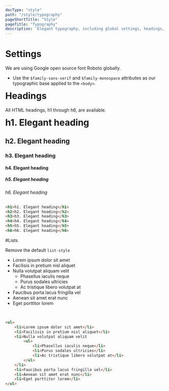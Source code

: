 ```yaml
---
docType: "style"
path: "/style/typography"
pageShortTitle: "Style"
pageTitle: "Typography"
description: 'Elegant typography, including global settings, headings, body text, lists, and more.'
---
```

# Settings
We are using Google open source font Roboto globally.
-   Use the  `$family-sans-serif` and  `$family-monospace`  attributes as our typographic base applied to the  `<body>`.

<h1 style="margin-top:0px">Headings</h1>

All HTML headings, h1 through h6, are available.

<div class="has-container has-radius has-background-color--white has-depth-bottom">
    <h1 style="margin-top:0px">h1. Elegant heading</h1>
    <h2>h2. Elegant heading</h2>
    <h3>h3. Elegant heading</h3>
    <h4>h4. Elegant heading</h4>
    <h5>h5. Elegant heading</h5>
    <h6 style="margin-bottom:0px">h6. Elegant heading</h6>
</div>
<br/>

```html
<h1>h1. Elegant heading</h1>
<h2>h2. Elegant heading</h2>
<h3>h3. Elegant heading</h3>
<h4>h4. Elegant heading</h4>
<h5>h5. Elegant heading</h5>
<h6>h6. Elegant heading</h6>
```

#Lists

Remove the default `list-style`

<div class="has-container has-radius has-background-color--white has-depth-bottom">
    <ul>
        <li>Lorem ipsum dolor sit amet</li>
        <li>Facilisis in pretium nisl aliquet</li>
        <li>Nulla volutpat aliquam velit
            <ul>
                <li>Phasellus iaculis neque</li>
                <li>Purus sodales ultricies</li>
                <li>Ac tristique libero volutpat at</li>
            </ul>
        </li>
        <li>Faucibus porta lacus fringilla vel</li>
        <li>Aenean sit amet erat nunc</li>
        <li>Eget porttitor lorem</li>
    </ul>
</div>
<br/>

```html
<ul>
    <li>Lorem ipsum dolor sit amet</li>
    <li>Facilisis in pretium nisl aliquet</li>
    <li>Nulla volutpat aliquam velit
        <ul>
            <li>Phasellus iaculis neque</li>
            <li>Purus sodales ultricies</li>
            <li>Ac tristique libero volutpat at</li>
        </ul>
    </li>
    <li>Faucibus porta lacus fringilla vel</li>
    <li>Aenean sit amet erat nunc</li>
    <li>Eget porttitor lorem</li>
</ul>
```


